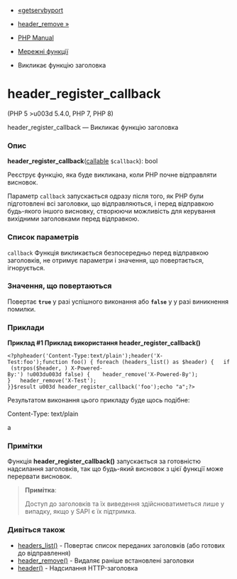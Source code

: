 - [«getservbyport](function.getservbyport.md)
- [header_remove »](function.header-remove.md)

- [PHP Manual](index.md)
- [Мережні функції](ref.network.md)
- Викликає функцію заголовка

# header_register_callback

(PHP 5 \>u003d 5.4.0, PHP 7, PHP 8)

header_register_callback — Викликає функцію заголовка

### Опис

**header_register_callback**([callable](language.types.callable.md)
`$callback`): bool

Реєструє функцію, яка буде викликана, коли PHP почне відправляти
висновок.

Параметр `callback` запускається одразу після того, як PHP були
підготовлені всі заголовки, що відправляються, і перед відправкою будь-якого
іншого висновку, створюючи можливість для керування вихідними
заголовками перед відправкою.

### Список параметрів

`callback`
Функція викликається безпосередньо перед відправкою заголовків, не
отримує параметри і значення, що повертається, ігнорується.

### Значення, що повертаються

Повертає **`true`** у разі успішного виконання або **`false`** у
у разі виникнення помилки.

### Приклади

**Приклад #1 Приклад використання **header_register_callback()****

` <?phpheader('Content-Type:text/plain');header('X-Test:foo');function foo() { foreach (headers_list() as $header) {   if (strpos($header, ) X-Powered-By:') !u003du003d false) {    header_remove('X-Powered-By'); }   header_remove('X-Test'); }}$result u003d header_register_callback('foo');echo "a";?> `

Результатом виконання цього прикладу буде щось подібне:

Content-Type: text/plain

a

### Примітки

Функція **header_register_callback()** запускається за готовністю
надсилання заголовків, так що будь-який висновок з цієї функції може перервати
висновок.

> **Примітка**:
>
> Доступ до заголовків та їх виведення здійснюватиметься лише у випадку,
> якщо у SAPI є їх підтримка.

### Дивіться також

- [headers_list()](function.headers-list.md) - Повертає список
переданих заголовків (або готових до відправлення)
- [header_remove()](function.header-remove.md) - Видаляє раніше
встановлені заголовки
- [header()](function.header.md) - Надсилання HTTP-заголовка
